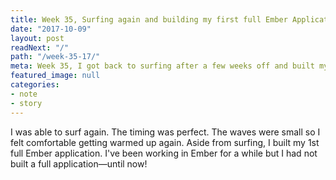 ```yaml
---
title: Week 35, Surfing again and building my first full Ember Application
date: "2017-10-09"
layout: post
readNext: "/"
path: "/week-35-17/"
meta: Week 35, I got back to surfing after a few weeks off and built my first full Ember Application
featured_image: null
categories:
- note
- story
---
```


I was able to surf again. The timing was perfect. The waves were small so I felt comfortable getting warmed up again. Aside from surfing, I built my 1st full Ember application. I've been working in Ember for a while but I had not built a full application—until now!

